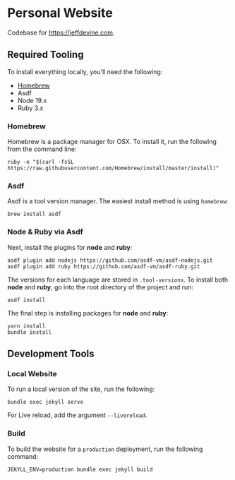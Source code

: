 # Personal Website
Codebase for https://jeffdevine.com.

## Required Tooling
To install everything locally, you'll need the following:

* [Homebrew](http://brew.sh/)
* Asdf
* Node 19.x
* Ruby 3.x

### Homebrew
Homebrew is a package manager for OSX. To install it, run the following from the command line:

```
ruby -e "$(curl -fsSL https://raw.githubusercontent.com/Homebrew/install/master/install)"
```

### Asdf
Asdf is a tool version manager. The easiest install method is using `homebrew`:

```
brew install asdf
```
### Node & Ruby via Asdf
Next, install the plugins for **node** and **ruby**:

```
asdf plugin add nodejs https://github.com/asdf-vm/asdf-nodejs.git
asdf plugin add ruby https://github.com/asdf-vm/asdf-ruby.git
```

The versions for each language are stored in `.tool-versions`. To install both **node** and **ruby**, go into the root directory of the project and run:

```
asdf install
```

The final step is installing packages for **node** and **ruby**:

```
yarn install
bundle install
```

## Development Tools

### Local Website
To run a local version of the site, run the following:

```
bundle exec jekyll serve
```

For Live reload, add the argument `--livereload`.

### Build
To build the website for a `production` deployment, run the following command:

```
JEKYLL_ENV=production bundle exec jekyll build
```
